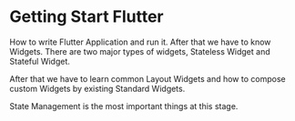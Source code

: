 # Getting Start Flutter

How to write Flutter Application and run it. After that we have to know Widgets. 
There are two major types of widgets, Stateless Widget and Stateful Widget. 

After that we have to learn common Layout Widgets and how to compose custom Widgets by existing Standard Widgets.

State Management is the most important things at this stage.